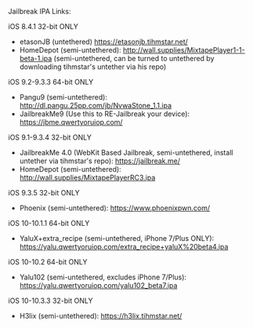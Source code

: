 
Jailbreak IPA Links:

iOS 8.4.1 32-bit ONLY
  - etasonJB (untethered) https://etasonjb.tihmstar.net/
  - HomeDepot (semi-untethered): http://wall.supplies/MixtapePlayer1-1-beta-1.ipa
  (semi-untethered, can be turned to untethered by downloading tihmstar's untether via his repo)

iOS 9.2-9.3.3 64-bit ONLY
  - Pangu9 (semi-untethered): http://dl.pangu.25pp.com/jb/NvwaStone_1.1.ipa
  - JailbreakMe9 (Use this to RE-Jailbreak your device): https://jbme.qwertyoruiop.com/

iOS 9.1-9.3.4 32-bit ONLY
  - JailbreakMe 4.0 (WebKit Based Jailbreak, semi-untethered, install untether via tihmstar's repo): https://jailbreak.me/
  - HomeDepot (semi-untethered): http://wall.supplies/MixtapePlayerRC3.ipa
  
iOS 9.3.5 32-bit ONLY
  - Phoenix (semi-untethered): https://www.phoenixpwn.com/
 
iOS 10-10.1.1 64-bit ONLY
  - YaluX+extra_recipe (semi-untethered, iPhone 7/Plus ONLY): https://yalu.qwertyoruiop.com/extra_recipe+yaluX%20beta4.ipa
 
iOS 10-10.2 64-bit ONLY
  - Yalu102 (semi-untethered, excludes iPhone 7/Plus): https://yalu.qwertyoruiop.com/yalu102_beta7.ipa
  
iOS 10-10.3.3 32-bit ONLY
  - H3lix (semi-untethered): https://h3lix.tihmstar.net/
